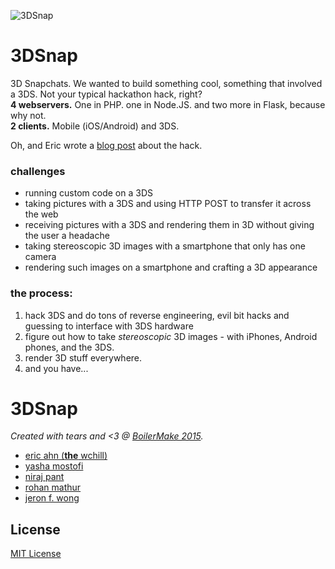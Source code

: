 ![3DSnap](https://cdn.rawgit.com/redsn0w422/3DSnap/master/iOS/3dsnap_logo.jpg)

# 3DSnap
3D Snapchats. We wanted to build something cool, something that involved a 3DS. Not your typical hackathon hack, right? <br>
**4 webservers.** One in PHP. one in Node.JS. and two more in Flask, because why not. <br>
**2 clients.** Mobile (iOS/Android) and 3DS.

Oh, and Eric wrote a [blog post](intense.io/3dsnap-boilermake-2015.html) about the hack.

### challenges
 - running custom code on a 3DS
 - taking pictures with a 3DS and using HTTP POST to transfer it across the web
 - receiving pictures with a 3DS and rendering them in 3D without giving the user a headache
 - taking stereoscopic 3D images with a smartphone that only has one camera
 - rendering such images on a smartphone and crafting a 3D appearance

### the process:
1. hack 3DS and do tons of reverse engineering, evil bit hacks and guessing to interface with 3DS hardware
2. figure out how to take _stereoscopic_ 3D images - with iPhones, Android phones, and the 3DS.
3. render 3D stuff everywhere.
4. and you have...

# 3DSnap

_Created with tears and <3 @ [BoilerMake 2015](https://boilermake.org/)._
- [eric ahn (**the** wchill)](https://github.com/wchill)
- [yasha mostofi](https://github.com/redsn0w422/)
- [niraj pant](https://github.com/xasos)
- [rohan mathur](https://github.com/mathur)
- [jeron f. wong](https://github.com/ThisIsJeron) 

## License
[MIT License](LICENSE)
